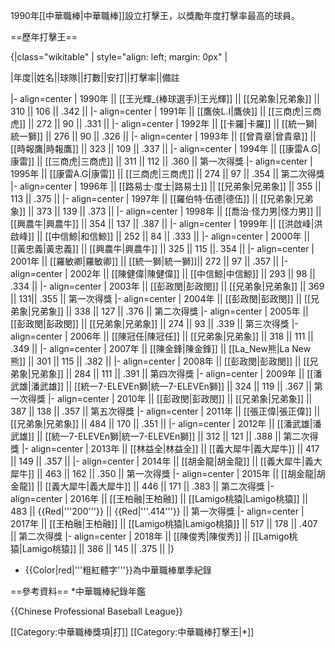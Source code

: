 1990年[[中華職棒|中華職棒]]設立打擊王，以獎勵年度打擊率最高的球員。

==歷年打擊王==

{|class="wikitable" | style="align: left; margin: 0px" |
<!--{|border="1" algin=left-->
|年度||姓名||球隊||打數||安打||打擊率||備註

|- align=center
| 1990年 || [[王光輝_(棒球選手)|王光輝]] || [[兄弟象|兄弟象]] || 310 || 106 || .342 ||
|- align=center
| 1991年 || [[鷹俠L.I|鷹俠]] || [[三商虎|三商虎]] || 272 || 90 || .331 ||
|- align=center
| 1992年 || [[卡羅|卡羅]] || [[統一獅|統一獅]] || 276 || 90 || .326 || 
|- align=center
| 1993年 || [[曾貴章|曾貴章]] || [[時報鷹|時報鷹]] || 323 || 109 || .337 || 
|- align=center
| 1994年 || [[康雷A.G|康雷]] || [[三商虎|三商虎]] || 311 || 112 || .360 || 第一次得獎
|- align=center
| 1995年 || [[康雷A.G|康雷]] || [[三商虎|三商虎]] || 274 || 97 || .354 || 第二次得獎
|- align=center
| 1996年 || [[路易士·度士|路易士]] || [[兄弟象|兄弟象]] || 355 || 113 || .375 ||
|- align=center
| 1997年 || [[羅伯特·伍德|德伍]] || [[兄弟象|兄弟象]] || 373 || 139 || .373 ||
|- align=center
| 1998年 || [[喬治·怪力男|怪力男]] || [[興農牛|興農牛]] || 354 || 137 || .387 || 
|- align=center
| 1999年 || [[洪啟峰|洪啟峰]] || [[中信鯨|和信鯨]] || 252 || 84 || .333 ||
|- align=center
| 2000年 || [[黃忠義|黃忠義]] || [[興農牛|興農牛]] || 325 || 115 ||. 354 ||
|- align=center
| 2001年 || [[羅敏卿|羅敏卿]] || [[統一獅|統一獅]]|| 272 || 97 || .357 ||
|- align=center
| 2002年 || [[陳健偉|陳健偉]] || [[中信鯨|中信鯨]] || 293 || 98 || .334 ||
|- align=center
| 2003年 || [[彭政閔|彭政閔]] || [[兄弟象|兄弟象]] || 369 || 131|| .355 || 第一次得獎
|- align=center
| 2004年 || [[彭政閔|彭政閔]] || [[兄弟象|兄弟象]] || 338 || 127 || .376 || 第二次得獎
|- align=center
| 2005年 || [[彭政閔|彭政閔]] || [[兄弟象|兄弟象]] || 274 || 93 || .339 || 第三次得獎
|- align=center
| 2006年 || [[陳冠任|陳冠任]] || [[兄弟象|兄弟象]] || 318 || 111 || .349 ||
|- align=center
| 2007年 || [[陳金鋒|陳金鋒]] || [[La_New熊|La New熊]] || 301 || 115 || .382 ||
|- align=center
| 2008年 || [[彭政閔|彭政閔]] || [[兄弟象|兄弟象]] || 284 || 111 || .391 || 第四次得獎
|- align=center
| 2009年 || [[潘武雄|潘武雄]] || [[統一7-ELEVEn獅|統一7-ELEVEn獅]] || 324 || 119 || .367 || 第一次得獎
|- align=center
| 2010年 || [[彭政閔|彭政閔]] || [[兄弟象|兄弟象]] || 387 || 138 || .357 || 第五次得獎
|- align=center
| 2011年 || [[張正偉|張正偉]] || [[兄弟象|兄弟象]] || 484 || 170 || .351 || 
|- align=center
| 2012年 || [[潘武雄|潘武雄]] || [[統一7-ELEVEn獅|統一7-ELEVEn獅]] || 312 || 121 || .388 || 第二次得獎
|- align=center
| 2013年 || [[林益全|林益全]] || [[義大犀牛|義大犀牛]] || 417 || 149 || .357 ||
|- align=center
| 2014年 || [[胡金龍|胡金龍]] || [[義大犀牛|義大犀牛]] || 463 || 162 || .350 || 第一次得獎
|- align=center
| 2015年 || [[胡金龍|胡金龍]] || [[義大犀牛|義大犀牛]] || 446 || 171 || .383 || 第二次得獎
|- align=center
| 2016年 || [[王柏融|王柏融]] || [[Lamigo桃猿|Lamigo桃猿]] || 483 || {{Red|'''200'''}} || {{Red|'''.414'''}} || 第一次得獎
|- align=center
| 2017年 || [[王柏融|王柏融]] || [[Lamigo桃猿|Lamigo桃猿]] || 517 || 178 || .407 || 第二次得獎
|- align=center
| 2018年 || [[陳俊秀|陳俊秀]] || [[Lamigo桃猿|Lamigo桃猿]] || 386 || 145 || .375 ||
|}
* {{Color|red|'''粗紅體字'''}}為中華職棒單季紀錄

==參考資料==
*中華職棒紀錄年鑑

{{Chinese Professional Baseball League}}

[[Category:中華職棒獎項|打]]
[[Category:中華職棒打擊王|*]]